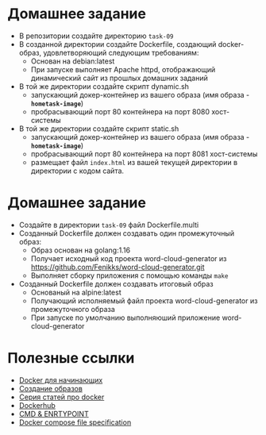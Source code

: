 # Домашнее задание

- В репозитории создайте директорию `task-09`
- В созданной директории создайте Dockerfile, создающий docker-образ, удовлетворяющий следующим требованиям:
  - Основан на debian:latest
  - При запуске выполняет Apache httpd, отображающий динамический сайт из прошлых домашних заданий
- В той же директории создайте скрипт dynamic.sh
  - запускающий докер-контейнер из вашего образа (имя образа - **`hometask-image`**) 
  - пробрасывающий порт 80 контейнера на порт 8080 хост-системы
- В той же директории создайте скрипт static.sh
  - запускающий докер-контейнер из вашего образа (имя образа - **`hometask-image`**)
  - пробрасывающий порт 80 контейнера на порт 8081 хост-системы
  - размещает файл `index.html` из вашей текущей директории в директории c кодом сайта.

# Домашнее задание

- Создайте в директории `task-09` файл Dockerfile.multi
- Созданный Dockerfile должен создавать один промежуточный образ:
  - Образ основан на golang:1.16
  - Получает исходный код проекта word-cloud-generator из https://github.com/Fenikks/word-cloud-generator.git
  - Выполняет сборку приложения с помощью команды `make`
- Созданный Dockerfile должен создавать итоговый образ 
  - Основаный на alpine:latest
  - Получающий исполняемый файл проекта word-cloud-generator из промежуточного образа
  - При запуске по умолчанию выполняюший приложение word-cloud-generator

# Полезные ссылки

- [Docker для начинающих](https://docker-curriculum.com/)
- [Создание образов](https://docs.docker.com/engine/reference/builder)
- [Серия статей про docker](https://habr.com/ru/company/ruvds/blog/438796/)
- [Dockerhub](https://hub.docker.com/)
- [CMD \& ENRTYPOINT](https://habr.com/ru/company/southbridge/blog/329138/)
- [Docker compose file specification](https://docs.docker.com/compose/compose-file/compose-versioning/)